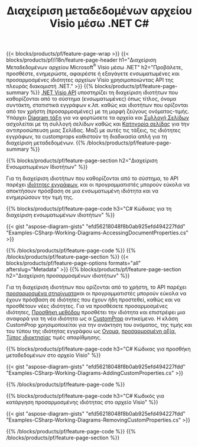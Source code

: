 ﻿---
title: Διαχείριση μεταδεδομένων αρχείου Visio μέσω .NET C#
url: /el/net/metadata/
description: Προβολή, προσθήκη, επεξεργασία, αφαίρεση ή εξαγωγή μεταδεδομένων αρχείων Visio με λίγες μόνο γραμμές κώδικα C#
---
{{< blocks/products/pf/feature-page-wrap >}}
{{< blocks/products/pf/i18n/feature-page-header h1="Διαχείριση Μεταδεδομένων αρχείου Microsoft<sup>&reg;</sup> Visio μέσω .NET" h2="Προβάλετε, προσθέστε, ενημερώστε, αφαιρέστε ή εξαγάγετε ενσωματωμένες και προσαρμοσμένες ιδιότητες αρχείων Visio χρησιμοποιώντας API της πλευράς διακομιστή .NET." >}}
{{% blocks/products/pf/feature-page-summary %}}
[.NET Visio API](/diagram/net/) υποστηρίζει τη διαχείριση ιδιοτήτων που καθορίζονται από το σύστημα (ενσωματωμένες) όπως τίτλος, όνομα συντάκτη, στατιστικά εγγράφων κ.λπ. καθώς και ιδιοτήτων που ορίζονται από τον χρήστη (προσαρμοσμένες) με τη μορφή ζεύγους ονόματος-τιμής. Υπάρχει [Diagram τάξη](https://apireference.aspose.com/diagram/net/aspose.diagram/diagram) για να φορτώσετε τα αρχεία και [Συλλογή Σελίδων](https://apireference.aspose.com/diagram/net/aspose.diagram/pagecollection) ασχολείται με τη συλλογή σελίδων καθώς και [Κατηγορία σελίδας](https://apireference.aspose.com/diagram/net/aspose.diagram/page) για την αντιπροσώπευση μιας Σελίδας. Μαζί με αυτές τις τάξεις, τις ιδιότητες εγγράφων, τα customprops καθιστούν τη διαδικασία απλή για τη διαχείριση μεταδεδομένων. 
{{% /blocks/products/pf/feature-page-summary %}}

{{% blocks/products/pf/feature-page-section h2="Διαχείριση Ενσωματωμένων Ιδιοτήτων" %}}

Για τη διαχείριση ιδιοτήτων που καθορίζονται από το σύστημα, το API παρέχει [ιδιότητες εγγράφων](https://apireference.aspose.com/diagram/net/aspose.diagram/documentproperties), και οι προγραμματιστές μπορούν εύκολα να αποκτήσουν πρόσβαση σε μια ενσωματωμένη ιδιότητα και να ενημερώσουν την τιμή της. 

{{% blocks/products/pf/feature-page-code h3="C# Κώδικας για τη διαχείριση ενσωματωμένων ιδιοτήτων" %}}

{{< gist "aspose-diagram-gists" "efd56218048f8b0ab925efd494227fdd" "Examples-CSharp-Working-Diagrams-AccessingDocumentProperties.cs" >}}

{{% /blocks/products/pf/feature-page-code %}}
{{% /blocks/products/pf/feature-page-section %}}
{{< blocks/products/pf/feature-page-options formats="all" afterslug="Metadata" >}}
{{% blocks/products/pf/feature-page-section h2="Διαχείριση προσαρμοσμένων ιδιοτήτων" %}}

Για τη διαχείριση ιδιοτήτων που ορίζονται από το χρήστη, το API παρέχει [προσαρμοσμένα στηρίγματα](https://apireference.aspose.com/diagram/net/aspose.diagram/documentproperties/properties/customprops)και οι προγραμματιστές μπορούν εύκολα να έχουν πρόσβαση σε ιδιότητες που έχουν ήδη προστεθεί, καθώς και να προσθέτουν νέες ιδιότητες. Για να προσθέσετε προσαρμοσμένες ιδιότητες, [Προσθήκη μεθόδου](https://apireference.aspose.com/diagram/net/aspose.diagram/custompropcollection/methods/add)  προσθέτει την ιδιότητα και επιστρέφει μια αναφορά για τη νέα ιδιότητα ως α [CustomProp](https://apireference.aspose.com/diagram/net/aspose.diagram/customprop) αντικείμενο. Η κλάση CustomProp χρησιμοποιείται για την ανάκτηση του ονόματος, της τιμής και του τύπου της ιδιότητας εγγράφου ως [Ονομα](https://apireference.aspose.com/diagram/net/aspose.diagram/customprop/properties/name), [προσαρμοσμένη αξία](https://apireference.aspose.com/diagram/net/aspose.diagram/customprop/properties/customvalue), [Τύπος ιδιοκτησίας](https://apireference.aspose.com/diagram/net/aspose.diagram/customprop/properties/proptype) τιμές απαρίθμησης. 
 
{{% blocks/products/pf/feature-page-code h3="C# Κώδικας για προσθήκη μεταδεδομένων στο αρχείο Visio" %}}

{{< gist "aspose-diagram-gists" "efd56218048f8b0ab925efd494227fdd" "Examples-CSharp-Working-Diagrams-AddingCustomProperties.cs" >}}

{{% /blocks/products/pf/feature-page-code %}}


{{% blocks/products/pf/feature-page-code h3="C# Κωδικός για κατάργηση προσαρμοσμένης ιδιότητας στο αρχείο Visio" %}}

{{< gist "aspose-diagram-gists" "efd56218048f8b0ab925efd494227fdd" "Examples-CSharp-Working-Diagrams-RemovingCustomProperties.cs" >}}

{{% /blocks/products/pf/feature-page-code %}}
{{% /blocks/products/pf/feature-page-section %}}
